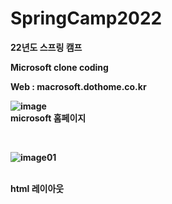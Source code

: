 
# SpringCamp2022
<Strong>22년도 스프링 캠프 

<b>
Microsoft clone coding 

  Web : macrosoft.dothome.co.kr

![image](https://user-images.githubusercontent.com/107266952/179736582-e5d69d55-5f9c-4574-b896-d7ada12089c2.png)
<br>
microsoft 홈페이지

<br>

![image01](https://user-images.githubusercontent.com/107266952/179739226-16211525-91e4-4b79-a477-c0da729773a1.png)

<br>
html 레이아웃

